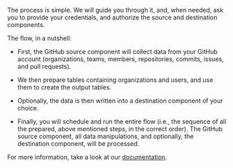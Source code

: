 The process is simple. We will guide you through it, and, when needed, ask you to provide your credentials, and authorize the source and destination components.

The flow, in a nutshell:

- First, the GitHub source component will collect data from your GitHub account (organizations, teams, members, repositories, commits, issues, and pull requests).

- We then prepare tables containing organizations and users, and use them to create the output tables. 

- Optionally, the data is then written into a destination component of your choice.

- Finally, you will schedule and run the entire flow (i.e., the sequence of all the prepared, above mentioned steps, in the correct order). The GitHub source component, all data manipulations, and optionally, the destination component, will be processed.

For more information, take a look at our [documentation](https://help.keboola.com/templates/repository/).